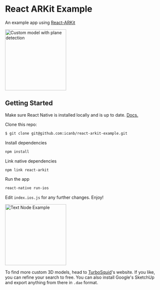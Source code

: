 # React ARKit Example

An example app using [React-ARKit](https://github.com/icanb/react-arkit)



<img src="https://user-images.githubusercontent.com/803072/29694758-684de644-88f3-11e7-8c6d-bf7b55de44a3.PNG" style="display:inline';" width="200" alt="Custom model with plane detection">


## Getting Started

Make sure React Native is installed locally and is up to date. [Docs.](https://facebook.github.io/react-native/docs/getting-started.html)


Clone this repo:

```bash
$ git clone git@github.com:icanb/react-arkit-example.git
```

Install dependencies

```bash
npm install 
```

Link native dependencies

```bash
npm link react-arkit 
```

Run the app

```bash
react-native run-ios
```


Edit `index.ios.js` for any further changes. Enjoy!


<img src="https://user-images.githubusercontent.com/803072/29694760-6b22dd84-88f3-11e7-9fcb-1c14792e3b9b.PNG" style="display:inline;"  width="200" alt="Text Node Example">



To find more custom 3D models, head to [TurboSquid](https://www.turbosquid.com/)'s website. If you like, you can refine your search to free. You can also install Google's SketchUp and export anything from there in `.dae` format.
